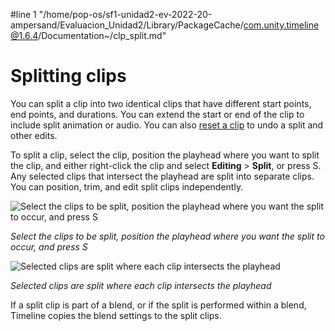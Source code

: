 #line 1 "/home/pop-os/sf1-unidad2-ev-2022-20-ampersand/Evaluacion_Unidad2/Library/PackageCache/com.unity.timeline@1.6.4/Documentation~/clp_split.md"
# Splitting clips

You can split a clip into two identical clips that have different start points, end points, and durations. You can extend the start or end of the clip to include split animation or audio. You can also [reset a clip](clp_reset.md) to undo a split and other edits.

To split a clip, select the clip, position the playhead where you want to split the clip, and either right-click the clip and select **Editing** &gt; **Split**, or press S. Any selected clips that intersect the playhead are split into separate clips. You can position, trim, and edit split clips independently.

![Select the clips to be split, position the playhead where you want the split to occur, and press S](images/timeline_clip_split_before.png)

_Select the clips to be split, position the playhead where you want the split to occur, and press S_

![Selected clips are split where each clip intersects the playhead](images/timeline_clip_split_after.png)

_Selected clips are split where each clip intersects the playhead_

If a split clip is part of a blend, or if the split is performed within a blend, Timeline copies the blend settings to the split clips.
